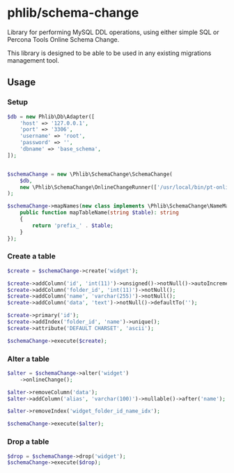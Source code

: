 # phlib/schema-change

Library for performing MySQL DDL operations, using either simple SQL or Percona Tools Online Schema Change.

This library is designed to be able to be used in any existing migrations management tool.

## Usage

### Setup

```php
$db = new Phlib\Db\Adapter([
    'host' => '127.0.0.1',
    'port' => '3306',
    'username' => 'root',
    'password' => '',
    'dbname' => 'base_schema',
]);


$schemaChange = new \Phlib\SchemaChange\SchemaChange(
    $db,
    new \Phlib\SchemaChange\OnlineChangeRunner(['/usr/local/bin/pt-online-schema-change'])
);

$schemaChange->mapNames(new class implements \Phlib\SchemaChange\NameMapper {
    public function mapTableName(string $table): string
    {
        return 'prefix_' . $table;
    }
});
```


### Create a table

```php
$create = $schemaChange->create('widget');

$create->addColumn('id', 'int(11)')->unsigned()->notNull()->autoIncrement();
$create->addColumn('folder_id', 'int(11)')->notNull();
$create->addColumn('name', 'varchar(255)')->notNull();
$create->addColumn('data', 'text')->notNull()->defaultTo('');

$create->primary('id');
$create->addIndex('folder_id', 'name')->unique();
$create->attribute('DEFAULT CHARSET', 'ascii');

$schemaChange->execute($create);
```

### Alter a table

```php
$alter = $schemaChange->alter('widget')
    ->onlineChange();

$alter->removeColumn('data');
$alter->addColumn('alias', 'varchar(100)')->nullable()->after('name');

$alter->removeIndex('widget_folder_id_name_idx');

$schemaChange->execute($alter);
```

### Drop a table

```php
$drop = $schemaChange->drop('widget');
$schemaChange->execute($drop);
```
